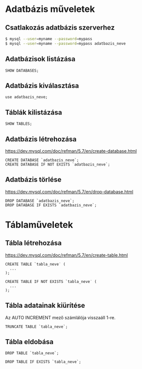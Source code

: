 # Adatbázis műveletek

## Csatlakozás adatbázis szerverhez

```bash
$ mysql --user=myname --password=mypass
$ mysql --user=myname --password=mypass adatbazis_neve 
```

## Adatbázisok listázása

```mysql
SHOW DATABASES;
```

## Adatbázis kiválasztása

```mysql
use adatbazis_neve;
```

## Táblák kilistázása

```mysql
SHOW TABLES;
```

## Adatbázis létrehozása

https://dev.mysql.com/doc/refman/5.7/en/create-database.html

```mysql
CREATE DATABASE `adatbazis_neve`;
CREATE DATABASE IF NOT EXISTS `adatbazis_neve`;
```

## Adatbázis törlése

https://dev.mysql.com/doc/refman/5.7/en/drop-database.html

```mysql
DROP DATABASE `adatbazis_neve`;
DROP DATABASE IF EXISTS `adatbazis_neve`;
```

# Táblaműveletek

## Tábla létrehozása

https://dev.mysql.com/doc/refman/5.7/en/create-table.html

```mysql
CREATE TABLE `tabla_neve˙ (
  ...
);

CREATE TABLE IF NOT EXISTS `tabla_neve˙ (
  ...
);
```

## Tábla adatainak kiürítése

Az AUTO INCREMENT mező számlálója visszaáll 1-re.

```mysql
TRUNCATE TABLE `tabla_neve`;
```

## Tábla eldobása

```mysql
DROP TABLE `tabla_neve`;

DROP TABLE IF EXISTS `tabla_neve`;
```